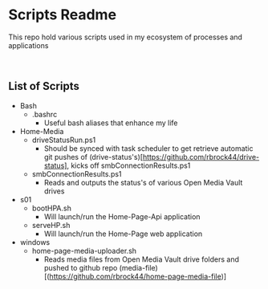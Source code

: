 # Scripts Readme

This repo hold various scripts used in my ecosystem of processes and applications

<br/>

## List of Scripts

* Bash
  * .bashrc
    * Useful bash aliases that enhance my life
* Home-Media
  * driveStatusRun.ps1
    * Should be synced with task scheduler to get retrieve automatic git pushes of (drive-status's)[https://github.com/rbrock44/drive-status], kicks off smbConnectionResults.ps1
  * smbConnectionResults.ps1
    * Reads and outputs the status's of various Open Media Vault drives      
* s01
  * bootHPA.sh
    * Will launch/run the Home-Page-Api application     
  * serveHP.sh
    * Will launch/run the Home-Page web application
* windows
  * home-page-media-uploader.sh
    * Reads media files from Open Media Vault drive folders and pushed to github repo (media-file)[(https://github.com/rbrock44/home-page-media-file)]

